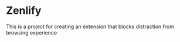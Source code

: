 # Zenlify

This is a project for creating an extension that blocks distraction from browsing experience
